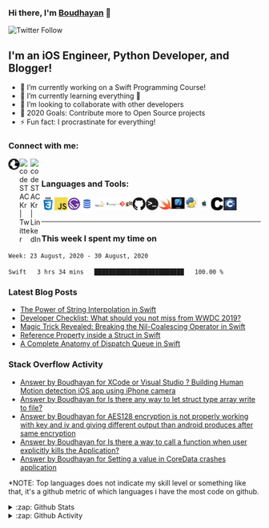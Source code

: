 ### Hi there, I'm [Boudhayan][website] 👋

![Twitter Follow](https://img.shields.io/twitter/follow/iboudhayan_?color=%231DA1F2&logo=twitter&style=for-the-badge)

## I'm an iOS Engineer, Python Developer, and Blogger!

- 🔭 I’m currently working on a Swift Programming Course!
- 🌱 I’m currently learning everything 🤣
- 👯 I’m looking to collaborate with other developers
- 🥅 2020 Goals: Contribute more to Open Source projects
- ⚡ Fun fact: I procrastinate for everything!

### Connect with me:

[<img align="left" alt="codeSTACKr.com" width="22px" src="https://raw.githubusercontent.com/iconic/open-iconic/master/svg/globe.svg" />][website]
[<img align="left" alt="codeSTACKr | Twitter" width="22px" src="https://cdn.jsdelivr.net/npm/simple-icons@v3/icons/twitter.svg" />][twitter]
[<img align="left" alt="codeSTACKr | LinkedIn" width="22px" src="https://cdn.jsdelivr.net/npm/simple-icons@v3/icons/linkedin.svg" />][linkedin]

<br />

### Languages and Tools:

<img align="left" alt="CSS3" width="26px" src="https://raw.githubusercontent.com/github/explore/80688e429a7d4ef2fca1e82350fe8e3517d3494d/topics/css/css.png" />

<img align="left" alt="JavaScript" width="26px" src="https://raw.githubusercontent.com/github/explore/80688e429a7d4ef2fca1e82350fe8e3517d3494d/topics/javascript/javascript.png" />

<img align="left" alt="Gatsby" width="26px" src="https://raw.githubusercontent.com/github/explore/e94815998e4e0713912fed477a1f346ec04c3da2/topics/gatsby/gatsby.png" />

<img align="left" alt="SQL" width="26px" src="https://raw.githubusercontent.com/github/explore/80688e429a7d4ef2fca1e82350fe8e3517d3494d/topics/sql/sql.png" />

<img align="left" alt="MySQL" width="26px" src="https://raw.githubusercontent.com/github/explore/80688e429a7d4ef2fca1e82350fe8e3517d3494d/topics/mysql/mysql.png" />

<img align="left" alt="MongoDB" width="26px" src="https://raw.githubusercontent.com/github/explore/80688e429a7d4ef2fca1e82350fe8e3517d3494d/topics/mongodb/mongodb.png" />

<img align="left" alt="Git" width="26px" src="https://raw.githubusercontent.com/github/explore/80688e429a7d4ef2fca1e82350fe8e3517d3494d/topics/git/git.png" />

<img align="left" alt="GitHub" width="26px" src="https://raw.githubusercontent.com/github/explore/78df643247d429f6cc873026c0622819ad797942/topics/github/github.png" />

<img align="left" alt="HTML5" width="26px" src="https://raw.githubusercontent.com/github/explore/80688e429a7d4ef2fca1e82350fe8e3517d3494d/topics/terminal/terminal.png" />

<img align="left" alt="Swift" width="26px" src="https://github.com/boudhayan/Trunk-001/blob/master/swift.png" />

<img align="left" alt="Xcode" width="26px" src="https://github.com/boudhayan/Trunk-001/blob/master/xcode.png" />

<img align="left" alt="Pyhton" width="26px" src="https://github.com/boudhayan/Trunk-001/blob/master/python.jpg" />

<img align="left" alt="Objc" width="26px" src="https://github.com/boudhayan/Trunk-001/blob/master/objective-c.png" />

<img align="left" alt="C" width="26px" src="https://github.com/boudhayan/Trunk-001/blob/master/c.png" />

<img align="left" alt="C++" width="26px" src="https://github.com/boudhayan/Trunk-001/blob/master/c%2B%2B.jpg" />

<br />
<br />

---

### This week I spent my time on

<!--START_SECTION:waka-->
```text
Week: 23 August, 2020 - 30 August, 2020

Swift   3 hrs 34 mins   █████████████████████████   100.00 % 
```
<!--END_SECTION:waka-->

### Latest Blog Posts

<!-- BLOG-POST-LIST:START -->
- [The Power of String Interpolation in Swift](https://medium.com/better-programming/the-power-of-string-interpolation-in-swift-6fe392ebde6c?source=rss-f3d65570ce9f------2)
- [Developer Checklist: What should you not miss from WWDC 2019?](https://medium.com/better-programming/developer-checklist-what-should-you-not-miss-from-wwdc-2019-ef25410dda42?source=rss-f3d65570ce9f------2)
- [Magic Trick Revealed: Breaking the Nil-Coalescing Operator in Swift](https://medium.com/hackernoon/magic-trick-revealed-breaking-the-nil-coalescing-operator-in-swift-7f319e40e0bd?source=rss-f3d65570ce9f------2)
- [Reference Property inside a Struct in Swift](https://medium.com/swift-india/reference-property-inside-a-struct-in-swift-a456ee70c2d3?source=rss-f3d65570ce9f------2)
- [A Complete Anatomy of Dispatch Queue in Swift](https://medium.com/swift-india/a-complete-anatomy-of-dispatch-queue-in-swift-fa30c7628132?source=rss-f3d65570ce9f------2)
<!-- BLOG-POST-LIST:END -->

### Stack Overflow Activity

<!-- STACKOVERFLOW:START -->
- [Answer by Boudhayan for XCode or Visual Studio ? Building Human Motion detection iOS app using iPhone camera](https://stackoverflow.com/questions/61031921/xcode-or-visual-studio-building-human-motion-detection-ios-app-using-iphone-ca/61032471#61032471)
- [Answer by Boudhayan for Is there any way to let struct type array write to file?](https://stackoverflow.com/questions/55332534/is-there-any-way-to-let-struct-type-array-write-to-file/55337597#55337597)
- [Answer by Boudhayan for AES128 encryption is not properly working with key and iv and giving different output than android produces after same encryption](https://stackoverflow.com/questions/49891254/aes128-encryption-is-not-properly-working-with-key-and-iv-and-giving-different-o/49891467#49891467)
- [Answer by Boudhayan for Is there a way to call a function when user explicitly kills the Application?](https://stackoverflow.com/questions/49628764/is-there-a-way-to-call-a-function-when-user-explicitly-kills-the-application/49628909#49628909)
- [Answer by Boudhayan for Setting a value in CoreData crashes application](https://stackoverflow.com/questions/49621541/setting-a-value-in-coredata-crashes-application/49621769#49621769)
<!-- STACKOVERFLOW:END -->

\*NOTE: Top languages does not indicate my skill level or something like that, it's a github metric of which languages i have the most code on github.

<details>
  <summary>:zap: Github Stats</summary>
<a href="https://github.com/boudhayan">
  <img align="center" src="https://github-readme-stats.boudhayan.vercel.app/api?username=boudhayan&show_icons=true&count_private=true&hide_border=true" alt="Boudhayan's github stats" />
</a>

<a href="https://github.com/boudhayan">
  <!-- Change the `github-readme-stats.anuraghazra1.vercel.app` to `github-readme-stats.vercel.app`  -->
  <img align="center" src="https://github-readme-stats.boudhayan.vercel.app/api/top-langs/?username=boudhayan&layout=compact&hide_border=true" />
</a>
</details>

<details>
  <summary>:zap: Github Activity</summary>
<!--START_SECTION:activity-->
<!--END_SECTION:activity-->
</details>

[website]: https://boudhayan.com/
[twitter]: https://twitter.com/iboudhayan_
[linkedin]: https://www.linkedin.com/in/boudhayanbiswas/
[webdevplaylist]: https://www.youtube.com/playlist?list=PLkwxH9e_vrAJ0WbEsFA9W3I1W-g_BTsbt
[jsplaylist]: https://www.youtube.com/playlist?list=PLkwxH9e_vrALRJKu7wfXby3MKeflhTu6B
[cssplaylist]: https://www.youtube.com/playlist?list=PLkwxH9e_vrALSdvZuEh6gqQdmDoDIoqz4
[reactplaylist]: https://www.youtube.com/playlist?list=PLkwxH9e_vrAK4TdffpxKY3QGyHCpxFcQ0
